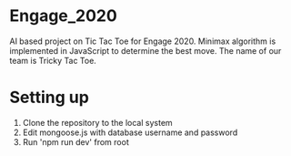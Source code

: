 # Engage_2020

AI based project on Tic Tac Toe for Engage 2020.
Minimax algorithm is implemented in JavaScript to determine the best move.
The name of our team is Tricky Tac Toe. 

# Setting up

1. Clone the repository to the local system
2. Edit mongoose.js with database username and password
3. Run 'npm run dev' from root
